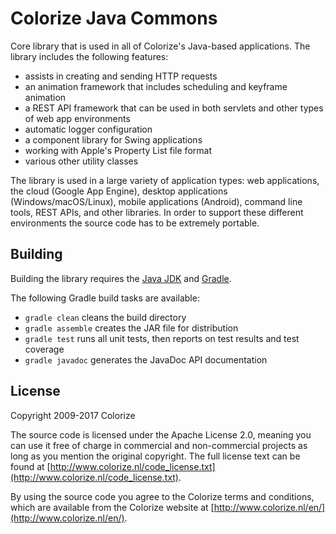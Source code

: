 Colorize Java Commons
=====================

Core library that is used in all of Colorize's Java-based applications. The library includes
the following features:

- assists in creating and sending HTTP requests
- an animation framework that includes scheduling and keyframe animation
- a REST API framework that can be used in both servlets and other types of web app environments
- automatic logger configuration
- a component library for Swing applications
- working with Apple's Property List file format
- various other utility classes

The library is used in a large variety of application types: web applications, the cloud (Google
App Engine), desktop applications (Windows/macOS/Linux), mobile applications (Android), command
line tools, REST APIs, and other libraries. In order to support these different environments the 
source code has to be extremely portable. 

Building
--------

Building the library requires the [Java JDK](http://java.oracle.com) and
[Gradle](http://gradle.org). 

The following Gradle build tasks are available:

- `gradle clean` cleans the build directory
- `gradle assemble` creates the JAR file for distribution
- `gradle test` runs all unit tests, then reports on test results and test coverage
- `gradle javadoc` generates the JavaDoc API documentation

License
-------

Copyright 2009-2017 Colorize

The source code is licensed under the Apache License 2.0, meaning you can use it free of charge 
in commercial and non-commercial projects as long as you mention the original copyright.
The full license text can be found at 
[http://www.colorize.nl/code_license.txt](http://www.colorize.nl/code_license.txt).

By using the source code you agree to the Colorize terms and conditions, which are available 
from the Colorize website at [http://www.colorize.nl/en/](http://www.colorize.nl/en/).

